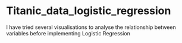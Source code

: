 # Titanic_data_logistic_regression

I have tried several visualisations to analyse the relationship between variables before implementing Logistic Regression
